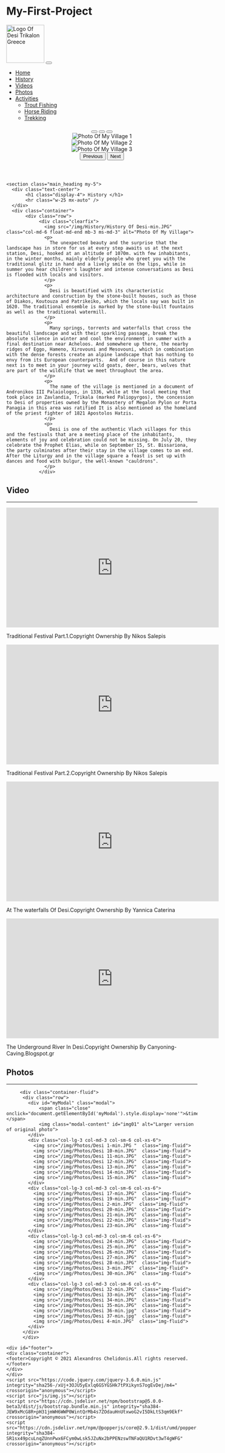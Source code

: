 # My-First-Project
<!doctype html>
<html lang="en">
  <head>
    <meta charset="utf-8">
    <meta name="viewport" content="width=device-width, initial-scale=1">
    <title>My Village Desi</title>
    <link href="https://cdn.jsdelivr.net/npm/bootstrap@5.0.0-beta3/dist/css/bootstrap.min.css" rel="stylesheet" integrity="sha384-eOJMYsd53ii+scO/bJGFsiCZc+5NDVN2yr8+0RDqr0Ql0h+rP48ckxlpbzKgwra6" crossorigin="anonymous">
    <link rel="stylesheet" type="text/css" href="css/style.css">
    <link rel="preconnect" href="https://fonts.gstatic.com">
    <link href="https://fonts.googleapis.com/css2?family=Raleway:ital,wght@1,300&display=swap" rel="stylesheet">
  </head>

  <body>
      <nav class="navbar navbar-expand-xxl">
      <div class="container">
        <a class="navbar-brand" href="#"><img src="/img/Logo/Desi Logo.png" alt="Logo Of Desi Trikalon Greece" width="auto" height="100"></a>
        <button class="navbar-toggler" type="button" data-bs-toggle="collapse" data-bs-target="#navbarNavDropdown" aria-controls="navbarNavDropdown" aria-expanded="false" aria-label="Toggle navigation">
          <span class="navbar-toggler-icon"></span>
        </button>
        <div class="collapse navbar-collapse " id="navbarNavDropdown">
          <div class="mx-auto">
          </div>
          <ul class="navbar-nav ml-auto mb-2 mb-lg-0">
            <li class="nav-item">
              <a class="nav-link active" aria-current="page" href="index.html">Home</a>
            </li>
            <li class="nav-item">
              <a class="nav-link" href="history.html">History</a>
            </li>
            <li class="nav-item">
              <a class="nav-link" href="videos.html">Videos</a>
            </li>
            <li class="nav-item">
              <a class="nav-link" href="photos.html">Photos</a>
            </li>
            <li class="nav-item dropdown">
              <a class="nav-link dropdown-toggle" href="activities.html" id="navbarDropdownMenuLink" role="button" data-bs-toggle="dropdown" aria-expanded="false">
                Activities
              </a>
              <ul class="dropdown-menu" aria-labelledby="navbarDropdownMenuLink">
                <li><a class="dropdown-item" href="trout fishing.html">Trout Fishing</a></li>
                <li><a class="dropdown-item" href="horse riding.html">Horse Riding</a></li>
                <li><a class="dropdown-item" href="trekking.html">Trekking</a></li>
              </ul>
            </li>
          </ul>
        </div>
      </div>
    </nav>
    <Header>
    <div id="carouselExampleIndicators" class="carousel slide" data-bs-ride="carousel">
      <div class="carousel-indicators">
        <button type="button" data-bs-target="#carouselExampleIndicators" data-bs-slide-to="0" class="active" aria-current="true" aria-label="Slide 1"></button>
        <button type="button" data-bs-target="#carouselExampleIndicators" data-bs-slide-to="1" aria-label="Slide 2"></button>
        <button type="button" data-bs-target="#carouselExampleIndicators" data-bs-slide-to="2" aria-label="Slide 3"></button>
      </div>
      <div class="carousel-inner">
        <div class="carousel-item active">
          <img src="img/Carousel/Carousel 1.JPG" class="d-block w-100" alt="Photo Of My Village 1">
        </div>
        <div class="carousel-item">
          <img src="img/Carousel/Carousel 2.JPG" class="d-block w-100" alt="Photo Of My Village 2">
        </div>
        <div class="carousel-item">
          <img src="img/Carousel/Carousel 3.JPG" class="d-block w-100" alt="Photo Of My Village 3">
        </div>
      </div>
      <button class="carousel-control-prev" type="button" data-bs-target="#carouselExampleIndicators" data-bs-slide="prev">
        <span class="carousel-control-prev-icon" aria-hidden="true"></span>
        <span class="visually-hidden">Previous</span>
      </button>
      <button class="carousel-control-next" type="button" data-bs-target="#carouselExampleIndicators" data-bs-slide="next">
        <span class="carousel-control-next-icon" aria-hidden="true"></span>
        <span class="visually-hidden">Next</span>
      </button>
    </div>
    </Header>

    <section class="main_heading my-5">
      <div class="text-center">
           <h1 class="display-4"> History </h1>
           <hr class="w-25 mx-auto" />
      </div>
      <div class="container">
           <div class="row">
                <div class="clearfix">
                  <img src="/img/History/History Of Desi-min.JPG" class="col-md-6 float-md-end mb-3 ms-md-3" alt="Photo Of My Village">
                  <p>
                    The unexpected beauty and the surprise that the landscape has in store for us at every step awaits us at the next station, Desi, hooked at an altitude of 1070m. with few inhabitants, in the winter months, mainly elderly people who greet you with the traditional glitz in hand and a lively smile on the lips, while in summer you hear children's laughter and intense conversations as Desi is flooded with locals and visitors.
                  </p>
                  <p>
                    Desi is beautified with its characteristic architecture and construction by the stone-built houses, such as those of Diakos, Koutouza and Patrikeiko, which the locals say was built in 1620. The traditional ensemble is marked by the stone-built fountains as well as the traditional watermill.
                  </p>
                  <p>
                    Many springs, torrents and waterfalls that cross the beautiful landscape and with their sparkling passage, break the absolute silence in winter and cool the environment in summer with a final destination near Acheloos. And somewhere up there, the nearby ridges of Eggo, Hameno, Xirovouni and Mesovouni, which in combination with the dense forests create an alpine landscape that has nothing to envy from its European counterparts.  And of course in this nature next is to meet in your journey wild goats, deer, bears, wolves that are part of the wildlife that we meet throughout the area.
                  </p>
                  <p>
                    The name of the village is mentioned in a document of Andronikos III Palaiologos, in 1336, while at the local meeting that took place in Zavlandia, Trikala (marked Paliopyrgos), the concession to Desi of properties owned by the Monastery of Megalon Pylon or Porta Panagia in this area was ratified It is also mentioned as the homeland of the priest fighter of 1821 Apostolos Hatzis.
                  </p>
                  <p>
                    Desi is one of the authentic Vlach villages for this and the festivals that are a meeting place of the inhabitants, elements of joy and celebration could not be missing. On July 20, they celebrate the Prophet Elias, while on September 15, St. Bissariona, the party culminates after their stay in the village comes to an end. After the Liturgy and in the village square a feast is set up with dances and food with bulgur, the well-known "cauldrons". 
                  </p>
                </div>
    
   <section class="main_heading my-5">
        <div class="text-center">
            <h1 class="display-4">Video</h1>
            <hr class="w-25 mx-auto" />
        </div>
        <div class="containerd-flex justify-content-center">
          <div class="row row-cols-2">
            <div class="col"><iframe width="560" height="315"src="https://www.youtube.com/embed/jeqRsM4Ugng" title="Traditional Festival Part.1.Copyright Ownership By Nikos Salepis" frameborder="0" allow="accelerometer; autoplay; clipboard-write; encrypted-media; gyroscope; picture-in-picture" allowfullscreen></iframe>
              <p>Traditional Festival Part.1.Copyright Ownership By Nikos Salepis</p></div>
              <div class="col"> <iframe width="560" height="315" src="https://www.youtube.com/embed/j6sMAhhIj28" title="Traditional Festival Part.1.Copyright Ownership By Nikos Salepis" frameborder="0" allow="accelerometer; autoplay; clipboard-write; encrypted-media; gyroscope; picture-in-picture" allowfullscreen></iframe>
                <p>Traditional Festival Part.2.Copyright Ownership By Nikos Salepis</p></div>
                <div class="col"><iframe width="560" height="315" src="https://www.youtube.com/embed/nktgqkGQJSk" title="At The waterfalls Of Desi.Copyright Ownership By Yannica Caterina" frameborder="0" allow="accelerometer; autoplay; clipboard-write; encrypted-media; gyroscope; picture-in-picture" allowfullscreen></iframe>
                  <p>At The waterfalls Of Desi.Copyright Ownership By Yannica Caterina</p></div>
                <div class="col"><iframe width="560" height="315" src="https://www.youtube.com/embed/IdY6inmWdcI" title="The Underground River In Desi.Copyright Ownership By Canyoning-Caving.Blogspot.gr" frameborder="0" allow="accelerometer; autoplay; clipboard-write; encrypted-media; gyroscope; picture-in-picture" allowfullscreen></iframe>  
                  <p>The Underground River In Desi.Copyright Ownership By Canyoning-Caving.Blogspot.gr</p></div>
                </div>
            </div>
     </section>
     <section class="main_heading my-5 pt-5">
         <div class="text-center">
             <h1 class="display-4">Photos</h1>
             <hr class="w-25 mx-auto" />
         </div>

         <div class="container-fluid">
          <div class="row"> 
            <div id="myModal" class="modal">
                <span class="close" onclick="document.getElementById('myModal').style.display='none'">&times;</span>
                <img class="modal-content" id="img01" alt="Larger version of original photo">
            </div>
            <div class="col-lg-3 col-md-3 col-sm-6 col-xs-6">
              <img src="/img/Photos/Desi 1-min.JPG "  class="img-fluid">
              <img src="/img/Photos/Desi 10-min.JPG"  class="img-fluid">
              <img src="/img/Photos/Desi 11-min.JPG"  class="img-fluid">
              <img src="/img/Photos/Desi 12-min.JPG"  class="img-fluid">
              <img src="/img/Photos/Desi 13-min.JPG"  class="img-fluid">
              <img src="/img/Photos/Desi 14-min.JPG"  class="img-fluid">
              <img src="/img/Photos/Desi 15-min.JPG"  class="img-fluid">
            </div>
            <div class="col-lg-3 col-md-3 col-sm-6 col-xs-6">
              <img src="/img/Photos/Desi 17-min.JPG"  class="img-fluid">
              <img src="/img/Photos/Desi 19-min.JPG"  class="img-fluid">
              <img src="/img/Photos/Desi 2-min.JPG"  class="img-fluid">
              <img src="/img/Photos/Desi 20-min.JPG"  class="img-fluid">
              <img src="/img/Photos/Desi 21-min.JPG"  class="img-fluid">
              <img src="/img/Photos/Desi 22-min.JPG"  class="img-fluid">
              <img src="/img/Photos/Desi 23-min.JPG"  class="img-fluid">
            </div>  
            <div class="col-lg-3 col-md-3 col-sm-6 col-xs-6">
              <img src="/img/Photos/Desi 24-min.JPG"  class="img-fluid">
              <img src="/img/Photos/Desi 25-min.JPG"  class="img-fluid">
              <img src="/img/Photos/Desi 26-min.JPG"  class="img-fluid">
              <img src="/img/Photos/Desi 27-min.JPG"  class="img-fluid">
              <img src="/img/Photos/Desi 28-min.JPG"  class="img-fluid">
              <img src="/img/Photos/Desi 3-min.JPG"  class="img-fluid">
              <img src="/img/Photos/Desi 30-min.JPG"  class="img-fluid">
            </div>
            <div class="col-lg-3 col-md-3 col-sm-6 col-xs-6">
              <img src="/img/Photos/Desi 32-min.JPG"  class="img-fluid">
              <img src="/img/Photos/Desi 33-min.JPG"  class="img-fluid">
              <img src="/img/Photos/Desi 34-min.JPG"  class="img-fluid">
              <img src="/img/Photos/Desi 35-min.JPG"  class="img-fluid">
              <img src="/img/Photos/Desi 36-min.jpg"  class="img-fluid">
              <img src="/img/Photos/Desi 37-min.jpg"  class="img-fluid">
              <img src="/img/Photos/Desi 4-min.JPG"  class="img-fluid">
            </div>
          </div>
          </div>

    <div id="footer">
    <div class="container">
    <footer>Copyright © 2021 Alexandros Chelidonis.All rights reserved.</footer>
    </div>
    </div>
    <script src="https://code.jquery.com/jquery-3.6.0.min.js" integrity="sha256-/xUj+3OJU5yExlq6GSYGSHk7tPXikynS7ogEvDej/m4=" crossorigin="anonymous"></script>
    <script src="js/img.js"></script>
    <script src="https://cdn.jsdelivr.net/npm/bootstrap@5.0.0-beta3/dist/js/bootstrap.bundle.min.js" integrity="sha384-JEW9xMcG8R+pH31jmWH6WWP0WintQrMb4s7ZOdauHnUtxwoG2vI5DkLtS3qm9Ekf" crossorigin="anonymous"></script>
    <script src="https://cdn.jsdelivr.net/npm/@popperjs/core@2.9.1/dist/umd/popper.min.js" integrity="sha384-SR1sx49pcuLnqZUnnPwx6FCym0wLsk5JZuNx2bPPENzswTNFaQU1RDvt3wT4gWFG" crossorigin="anonymous"></script>
  </body>    
</html>
